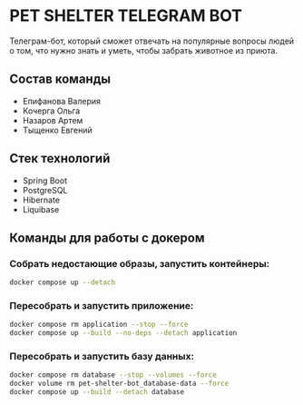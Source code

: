 # PET SHELTER TELEGRAM BOT

Телеграм-бот, который сможет отвечать на популярные вопросы людей о том, что нужно знать и уметь, чтобы забрать животное из приюта.

## Состав команды
- Епифанова Валерия
- Кочерга Ольга
- Назаров Артем
- Тыщенко Евгений

## Стек технологий
- Spring Boot
- PostgreSQL
- Hibernate
- Liquibase

## Команды для работы с докером

### Собрать недостающие образы, запустить контейнеры:
```bash
docker compose up --detach
```

### Пересобрать и запустить приложение:
```bash
docker compose rm application --stop --force
docker compose up --build --no-deps --detach application
```

### Пересобрать и запустить базу данных:
```bash
docker compose rm database --stop --volumes --force
docker volume rm pet-shelter-bot_database-data --force
docker compose up --build --detach database
```
